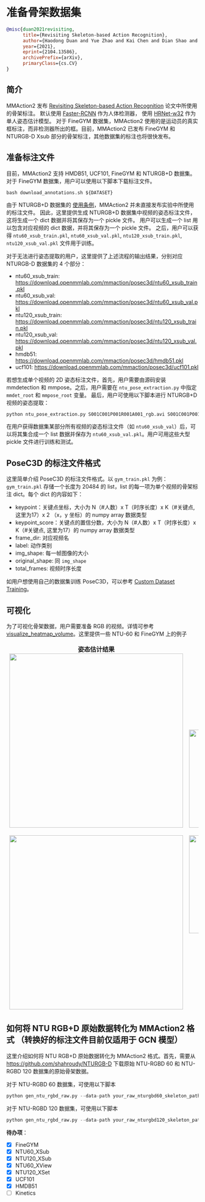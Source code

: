# 准备骨架数据集

```BibTeX
@misc{duan2021revisiting,
      title={Revisiting Skeleton-based Action Recognition},
      author={Haodong Duan and Yue Zhao and Kai Chen and Dian Shao and Dahua Lin and Bo Dai},
      year={2021},
      eprint={2104.13586},
      archivePrefix={arXiv},
      primaryClass={cs.CV}
}
```

## 简介

MMAction2 发布 [Revisiting Skeleton-based Action Recognition](https://arxiv.org/abs/2104.13586) 论文中所使用的骨架标注。
默认使用 [Faster-RCNN](https://github.com/open-mmlab/mmdetection/blob/master/configs/faster_rcnn/faster_rcnn_r50_caffe_fpn_mstrain_1x_coco-person.py) 作为人体检测器，
使用 [HRNet-w32](https://github.com/open-mmlab/mmpose/blob/master/configs/top_down/hrnet/coco/hrnet_w32_coco_256x192.py) 作为单人姿态估计模型。
对于 FineGYM 数据集，MMAction2 使用的是运动员的真实框标注，而非检测器所出的框。目前，MMAction2 已发布 FineGYM 和 NTURGB-D Xsub 部分的骨架标注，其他数据集的标注也将很快发布。

## 准备标注文件

目前，MMAction2 支持 HMDB51, UCF101, FineGYM 和 NTURGB+D 数据集。对于 FineGYM 数据集，用户可以使用以下脚本下载标注文件。

```shell
bash download_annotations.sh ${DATASET}
```

由于 NTURGB+D 数据集的 [使用条例](http://rose1.ntu.edu.sg/Datasets/actionRecognition.asp)，MMAction2 并未直接发布实验中所使用的标注文件。
因此，这里提供生成 NTURGB+D 数据集中视频的姿态标注文件，这将生成一个 dict 数据并将其保存为一个 pickle 文件。
用户可以生成一个 list 用以包含对应视频的 dict 数据，并将其保存为一个 pickle 文件。
之后，用户可以获得 `ntu60_xsub_train.pkl`, `ntu60_xsub_val.pkl`, `ntu120_xsub_train.pkl`, `ntu120_xsub_val.pkl` 文件用于训练。

对于无法进行姿态提取的用户，这里提供了上述流程的输出结果，分别对应 NTURGB-D 数据集的 4 个部分：

- ntu60_xsub_train: https://download.openmmlab.com/mmaction/posec3d/ntu60_xsub_train.pkl
- ntu60_xsub_val: https://download.openmmlab.com/mmaction/posec3d/ntu60_xsub_val.pkl
- ntu120_xsub_train: https://download.openmmlab.com/mmaction/posec3d/ntu120_xsub_train.pkl
- ntu120_xsub_val: https://download.openmmlab.com/mmaction/posec3d/ntu120_xsub_val.pkl
- hmdb51: https://download.openmmlab.com/mmaction/posec3d/hmdb51.pkl
- ucf101: https://download.openmmlab.com/mmaction/posec3d/ucf101.pkl

若想生成单个视频的 2D 姿态标注文件，首先，用户需要由源码安装 mmdetection 和 mmpose。之后，用户需要在 `ntu_pose_extraction.py` 中指定 `mmdet_root` 和 `mmpose_root` 变量。
最后，用户可使用以下脚本进行 NTURGB+D 视频的姿态提取：

```python
python ntu_pose_extraction.py S001C001P001R001A001_rgb.avi S001C001P001R001A001.pkl
```

在用户获得数据集某部分所有视频的姿态标注文件（如 `ntu60_xsub_val`）后，可以将其集合成一个 list 数据并保存为 `ntu60_xsub_val.pkl`。用户可用这些大型 pickle 文件进行训练和测试。

## PoseC3D 的标注文件格式

这里简单介绍 PoseC3D 的标注文件格式。以 `gym_train.pkl` 为例：`gym_train.pkl` 存储一个长度为 20484 的 list，list 的每一项为单个视频的骨架标注 dict。每个 dict 的内容如下：

- keypoint：关键点坐标，大小为 N（#人数）x T（时序长度）x K（#关键点, 这里为17）x 2 （x，y 坐标）的 numpy array 数据类型
- keypoint_score：关键点的置信分数，大小为 N（#人数）x T（时序长度）x K（#关键点, 这里为17）的 numpy array 数据类型
- frame_dir: 对应视频名
- label: 动作类别
- img_shape: 每一帧图像的大小
- original_shape: 同 `img_shape`
- total_frames: 视频时序长度

如用户想使用自己的数据集训练 PoseC3D，可以参考 [Custom Dataset Training](https://github.com/open-mmlab/mmaction2/blob/master/configs/skeleton/posec3d/custom_dataset_training.md)。

## 可视化

为了可视化骨架数据，用户需要准备 RGB 的视频。详情可参考 [visualize_heatmap_volume](/demo/visualize_heatmap_volume.ipynb)。这里提供一些 NTU-60 和 FineGYM 上的例子

<table>
<thead>
  <tr>
    <td>
<div align="center">
  <b> 姿态估计结果 </b>
  <br/>
  <img src="https://user-images.githubusercontent.com/34324155/116529341-6fc95080-a90f-11eb-8f0d-57fdb35d1ba4.gif" width="455"/>
  <br/>
  <br/>
  <img src="https://user-images.githubusercontent.com/34324155/116531676-04cd4900-a912-11eb-8db4-a93343bedd01.gif" width="455"/>
</div></td>
    <td>
<div align="center">
  <b> 关键点热力图三维可视化 </b>
  <br/>
  <img src="https://user-images.githubusercontent.com/34324155/116529336-6dff8d00-a90f-11eb-807e-4d9168997655.gif" width="256"/>
  <br/>
  <br/>
  <img src="https://user-images.githubusercontent.com/34324155/116531658-00a12b80-a912-11eb-957b-561c280a86da.gif" width="256"/>
</div></td>
    <td>
<div align="center">
  <b> 肢体热力图三维可视化 </b>
  <br/>
  <img src="https://user-images.githubusercontent.com/34324155/116529322-6a6c0600-a90f-11eb-81df-6fbb36230bd0.gif" width="256"/>
  <br/>
  <br/>
  <img src="https://user-images.githubusercontent.com/34324155/116531649-fed76800-a911-11eb-8ca9-0b4e58f43ad9.gif" width="256"/>
</div></td>
  </tr>
</thead>
</table>

## 如何将 NTU RGB+D 原始数据转化为 MMAction2 格式 （转换好的标注文件目前仅适用于 GCN 模型）

这里介绍如何将 NTU RGB+D 原始数据转化为 MMAction2 格式。首先，需要从 https://github.com/shahroudy/NTURGB-D 下载原始 NTU-RGBD 60 和 NTU-RGBD 120 数据集的原始骨架数据。

对于 NTU-RGBD 60 数据集，可使用以下脚本

```python
python gen_ntu_rgbd_raw.py --data-path your_raw_nturgbd60_skeleton_path --ignored-sample-path NTU_RGBD_samples_with_missing_skeletons.txt --out-folder your_nturgbd60_output_path --task ntu60
```

对于 NTU-RGBD 120 数据集，可使用以下脚本

```python
python gen_ntu_rgbd_raw.py --data-path your_raw_nturgbd120_skeleton_path --ignored-sample-path NTU_RGBD120_samples_with_missing_skeletons.txt --out-folder your_nturgbd120_output_path --task ntu120
```

**待办项**：

- [x] FineGYM
- [x] NTU60_XSub
- [x] NTU120_XSub
- [x] NTU60_XView
- [x] NTU120_XSet
- [x] UCF101
- [x] HMDB51
- [ ] Kinetics
